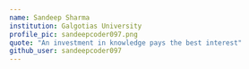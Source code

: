 ```yaml
---
name: Sandeep Sharma
institution: Galgotias University
profile_pic: sandeepcoder097.png
quote: "An investment in knowledge pays the best interest" 
github_user: sandeepcoder097
---
```

